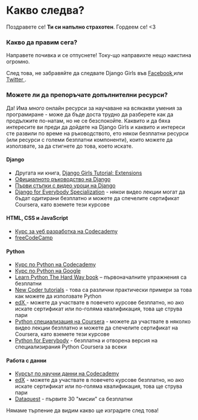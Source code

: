 # Какво следва?

Поздравете се! **Ти си напълно страхотен**. Гордеем се! <3

### Какво да правим сега?

Направете почивка и се отпуснете! Току-що направихте нещо наистина огромно.

След това, не забравяйте да следвате Django Girls във [ Facebook ](http://facebook.com/djangogirls) или [ Twitter ](https://twitter.com/djangogirls).

### Можете ли да препоръчате допълнителни ресурси?

Да! Има *много* онлайн ресурси за научаване на всякакви умения за програмиране - може да бъде доста трудно да разберете как да продължите по-натам, но не се безспокойте. Каквито и да бяха интересите ви преди да дойдете на Django Girls и каквито и интереси сте развили по време на ръководството, ето някои безплатни ресурси (или ресурси с големи безплатни компоненти), които можете да използвате, за да стигнете до това, което искате.

#### Django

- Другата ни книга, [Django Girls Tutorial: Extensions](https://tutorial-extensions.djangogirls.org/)
- [Официалното ръководство на Django](https://docs.djangoproject.com/en/3.2/intro/tutorial01/)
- [Първи стъпки с видео уроци на Django](http://www.gettingstartedwithdjango.com/)
- [Django for Everybody Specialization](https://www.coursera.org/specializations/django) - някои видео лекции могат да бъдат одитирани безплатно и можете да спечелите сертификат Coursera, като вземете тези курсове

#### HTML, CSS и JavaScript

- [Курс за уеб разработка на Codecademy](https://www.codecademy.com/learn/paths/web-development)
- [freeCodeCamp](https://www.freecodecamp.org/)

#### Python

- [Курс по Python на Codecademy](https://www.codecademy.com/learn/learn-python)
- [Курс по Python на Google](https://developers.google.com/edu/python/)
- [Learn Python The Hard Way book](http://learnpythonthehardway.org/book/) – първоначалните упражнения са безплатни
- [New Coder tutorials](http://newcoder.io/tutorials/) - това са различни практически примери за това как можете да използвате Python
- [ edX ](https://www.edx.org/course?search_query=python) - можете да участвате в повечето курсове безплатно, но ако искате сертификат или по-голяма квалификация, това ще струва пари
- [Python специализация на Coursera](https://www.coursera.org/specializations/python) - можете да участвате в няколко видео лекции безплатно и можете да спечелите сертификат на Coursera, като вземете тези курсове
- [Python for Everybody](https://www.py4e.com/) - безплатна и отворена версия на специализирания Python Coursera за всеки

#### Работа с данни

- [Курсът по научни данни на Codecademy](https://www.codecademy.com/learn/paths/data-science)
- [edX](https://www.edx.org/course/?search_query=python&subject=Data%20Analysis%20%26%20Statistics) - можете да участвате в повечето курсове безплатно, но ако искате сертификат или по-голяма квалификация, това ще струва пари
- [Dataquest](https://www.dataquest.io/) - първите 30 "мисии" са безплатни

Нямаме търпение да видим какво ще изградите след това!